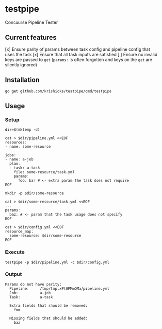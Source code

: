 # testpipe
Concourse Pipeline Tester

## Current features
[x] Ensure parity of params between task config and pipeline config that uses the task
[x] Ensure that all task inputs are satisfied
[ ] Ensure no invalid keys are passed to `get` (`params:` is often forgotten and keys on the `get` are silently ignored)

## Installation

`go get github.com/krishicks/testpipe/cmd/testpipe`

## Usage

### Setup
```
dir=$(mktemp -d)

cat > $dir/pipeline.yml <<EOF
resources:
- name: some-resource

jobs:
- name: a-job
  plan:
  - task: a-task
    file: some-resource/task.yml
    params:
      foo: bar # <- extra param the task does not require
EOF

mkdir -p $dir/some-resource

cat > $dir/some-resource/task.yml <<EOF
---
params:
  baz: # <- param that the task usage does not specify
EOF

cat > $dir/config.yml <<EOF
resource_map:
  some-resource: $dir/some-resource
EOF
```

### Execute
```
testpipe -p $dir/pipeline.yml -c $dir/config.yml
```

### Output
```
Params do not have parity:
  Pipeline:     /tmp/tmp.xPl0PMmQMa/pipeline.yml
  Job:          a-job
  Task:         a-task

  Extra fields that should be removed:
    foo

  Missing fields that should be added:
    baz
```
